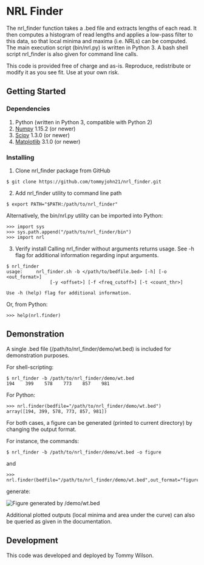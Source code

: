 # NRL Finder

The nrl_finder function takes a .bed file and extracts lengths of each read. It then computes a histogram of read lengths and applies a low-pass filter to this data, so that local minima and maxima (i.e. NRLs) can be computed. The main execution script (bin/nrl.py) is written in Python 3. A bash shell script nrl_finder is also given for command line calls.

This code is provided free of charge and as-is. Reproduce, redistribute or modify it as you see fit. Use at your own risk.

## Getting Started

### Dependencies

1. Python (written in Python 3, compatible with Python 2)
2. [Numpy](https://www.numpy.org/) 1.15.2 (or newer)
3. [Scipy](https://www.scipy.org/) 1.3.0 (or newer)
4. [Matplotlib](https://matplotlib.org/) 3.1.0 (or newer)

### Installing

1. Clone nrl_finder package from GitHub

```
$ git clone https://github.com/tommyjohn21/nrl_finder.git
```

2. Add nrl_finder utility to command line path

```
$ export PATH="$PATH:/path/to/nrl_finder"
```

Alternatively, the bin/nrl.py utility can be imported into Python:

```
>>> import sys
>>> sys.path.append("/path/to/nrl_finder/bin")
>>> import nrl
```

3. Verify install
Calling nrl_finder without arguments returns usage. See -h flag for additional information regarding input arguments.

```
$ nrl_finder
usage:     nrl_finder.sh -b </path/to/bedfile.bed> [-h] [-o <out_format>] 
                [-y <offset>] [-f <freq_cutoff>] [-t <count_thr>]
                
Use -h (help) flag for additional information.
```

Or, from Python:

```
>>> help(nrl.finder)
```

## Demonstration

A single .bed file (/path/to/nrl_finder/demo/wt.bed) is included for demonstration purposes.

For shell-scripting:

```
$ nrl_finder -b /path/to/nrl_finder/demo/wt.bed
194    399    578    773    857    981
```

For Python:

```
>>> nrl.finder(bedfile="/path/to/nrl_finder/demo/wt.bed")
array([194, 399, 578, 773, 857, 981])
```

For both cases, a figure can be generated (printed to current directory) by changing the output format. 

For instance, the commands:

```
$ nrl_finder -b /path/to/nrl_finder/demo/wt.bed -o figure
```
and
```
>>> nrl.finder(bedfile="/path/to/nrl_finder/demo/wt.bed",out_format="figure")
```

generate:

![Figure generated by /demo/wt.bed](https://github.com/tommyjohn21/nrl_finder/demo/wt.png)

Additional plotted outputs (local minima and area under the curve) can also be queried as given in the documentation.

## Development

This code was developed and deployed by Tommy Wilson.

